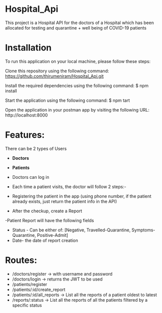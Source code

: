 # Hospital_Api

This project is a Hospital API for the doctors of a Hospital which has been allocated for testing and quarantine + well being of COVID-19 patients

# Installation

To run this application on your local machine, please follow these steps:

Clone this repository using the following command: https://github.com/thirumeniram/Hospital_Api.git

Install the required dependencies using the following command: $ npm install

Start the application using the following command: $ npm  tart

Open the application in your postman app by visiting the following URL: http://localhost:8000

# Features:

There can be 2 types of Users

- **Doctors**
- **Patients**

- Doctors can log in
- Each time a patient visits, the doctor will follow 2 steps:-
  
 - Registering the patient in the app (using phone number, if the patient already exists, just return the patient info in the API)
 - After the checkup, create a Report

-Patient Report will have the following fields

- Status - Can be either of: [Negative, Travelled-Quarantine, Symptoms-Quarantine, Positive-Admit]
- Date- the date of report creation


# Routes:

- /doctors/register → with username and password
- /doctors/login → returns the JWT to be used
- /patients/register
- /patients/:id/create_report
- /patients/:id/all_reports → List all the reports of a patient oldest to latest
- /reports/:status → List all the reports of all the patients filtered by a specific status
